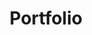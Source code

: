 ---
title: "Portfolio"
# page header background image
page_header_bg: "images/banner/banner1.jpg"
# meta description
description: "Portfolio Section"
# save as draft
draft: false
---